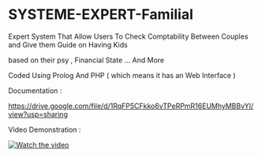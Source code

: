 # SYSTEME-EXPERT-Familial

Expert System That Allow Users To Check Comptability Between Couples and Give them Guide on Having Kids 

based on their psy , Financial State ... And More 

Coded Using Prolog And PHP ( which means it has an Web Interface )  

Documentation : 

https://drive.google.com/file/d/1RqFP5CFkko6vTPeRPmR16EUMhyMBBvYI/view?usp=sharing


Video Demonstration : 

[![Watch the video](https://i.imgur.com/LTvv0Uf.png)](https://www.youtube.com/watch?v=KORCf5gDSmY&feature=youtu.be)

